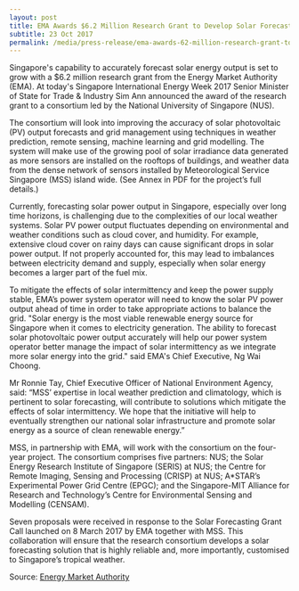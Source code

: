 ```yaml
---
layout: post
title: EMA Awards $6.2 Million Research Grant to Develop Solar Forecasting Capabilities
subtitle: 23 Oct 2017
permalink: /media/press-release/ema-awards-62-million-research-grant-to-develop-solar-forecasting-capabilities
---
```


Singapore's capability to accurately forecast solar energy output is set to grow with a $6.2 million research grant from the Energy Market Authority (EMA). At today's Singapore International Energy Week 2017 Senior Minister of State for Trade & Industry Sim Ann announced the award of the research grant to a consortium led by the National University of Singapore (NUS).

The consortium will look into improving the accuracy of solar photovoltaic (PV) output forecasts and grid management using techniques in weather prediction, remote sensing, machine learning and grid modelling. The system will make use of the growing pool of solar irradiance data generated as more sensors are installed on the rooftops of buildings, and weather data from the dense network of sensors installed by Meteorological Service Singapore (MSS) island wide. (See Annex in PDF for the project’s full details.)

Currently, forecasting solar power output in Singapore, especially over long time horizons, is challenging due to the complexities of our local weather systems. Solar PV power output fluctuates depending on environmental and weather conditions such as cloud cover, and humidity. For example, extensive cloud cover on rainy days can cause significant drops in solar power output. If not properly accounted for, this may lead to imbalances between electricity demand and supply, especially when solar energy becomes a larger part of the fuel mix.

To mitigate the effects of solar intermittency and keep the power supply stable, EMA’s power system operator will need to know the solar PV power output ahead of time in order to take appropriate actions to balance the grid. "Solar energy is the most viable renewable energy source for Singapore when it comes to electricity generation. The ability to forecast solar photovoltaic power output accurately will help our power system operator better manage the impact of solar intermittency as we integrate more solar energy into the grid." said EMA's Chief Executive, Ng Wai Choong.

Mr Ronnie Tay, Chief Executive Officer of National Environment Agency, said: “MSS’ expertise in local weather prediction and climatology, which is pertinent to solar forecasting, will contribute to solutions which mitigate the effects of solar intermittency. We hope that the initiative will help to eventually strengthen our national solar infrastructure and promote solar energy as a source of clean renewable energy.”

MSS, in partnership with EMA, will work with the consortium on the four-year project. The consortium comprises five partners: NUS; the Solar Energy Research Institute of Singapore (SERIS) at NUS; the Centre for Remote Imaging, Sensing and Processing (CRISP) at NUS; A*STAR’s Experimental Power Grid Centre (EPGC); and the Singapore-MIT Alliance for Research and Technology’s Centre for Environmental Sensing and Modelling (CENSAM).

Seven proposals were received in response to the Solar Forecasting Grant Call launched on 8 March 2017 by EMA together with MSS. This collaboration will ensure that the research consortium develops a solar forecasting solution that is highly reliable and, more importantly, customised to Singapore’s tropical weather.

Source: [<a href="https://www.ema.gov.sg/media_release.aspx?news_sid=20171020Hat9GRnq0wX7" target="_blank">Energy Market Authority</a>](https://www.ema.gov.sg/media_release.aspx?news_sid=20171020Hat9GRnq0wX7)
